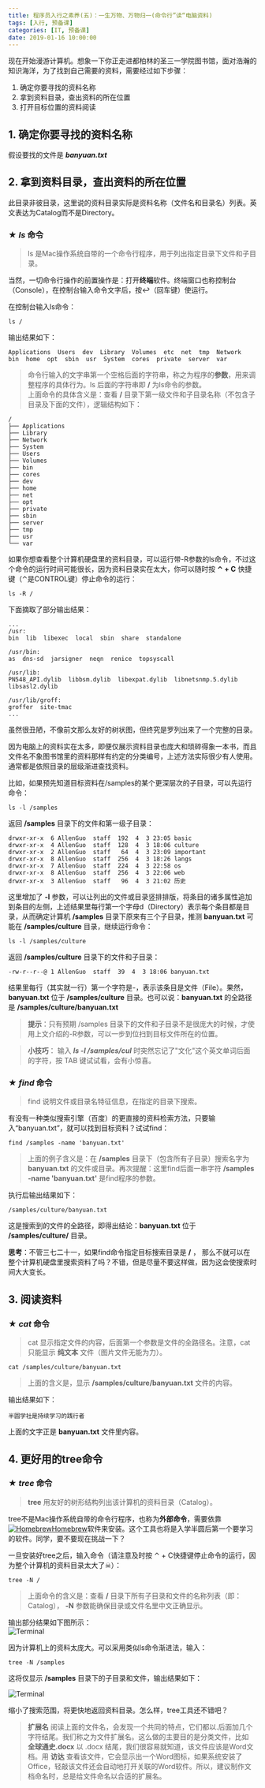 ```yaml
---
title: 程序员入行之素养(五)：一生万物、万物归一(命令行”读“电脑资料)
tags: [入行, 预备课]
categories: [IT, 预备课]
date: 2019-01-16 10:00:00
---
```


现在开始漫游计算机。想象一下你正走进都柏林的圣三一学院图书馆，面对浩瀚的知识海洋，为了找到自己需要的资料，需要经过如下步骤：

1. 确定你要寻找的资料名称
2. 拿到资料目录，查出资料的所在位置
3. 打开目标位置的资料阅读

## 1. 确定你要寻找的资料名称
假设要找的文件是 ***banyuan.txt***

## 2. 拿到资料目录，查出资料的所在位置
此目录非彼目录，这里说的资料目录实际是资料名称（文件名和目录名）列表。英文表达为Catalog而不是Directory。

### ★ ***ls*** 命令
>ls 是Mac操作系统自带的一个命令行程序，用于列出指定目录下文件和子目录。

当然，一切命令行操作的前置操作是：打开**终端**软件。终端窗口也称控制台（Console），在控制台输入命令文字后，按↩（回车键）使运行。

在控制台输入ls命令：
```
ls /
```
输出结果如下：
```
Applications  Users  dev  Library  Volumes  etc  net  tmp  Network  bin  home  opt  sbin  usr  System  cores  private  server  var
```
>命令行输入的文字串第一个空格后面的字符串，称之为程序的**参数**，用来调整程序的具体行为。ls 后面的字符串即 **/** 为ls命令的参数。  
>上面命令的具体含义是：查看 **/** 目录下第一级文件和子目录名称（不包含子目录及下面的文件），逻辑结构如下：
```
/
├── Applications
├── Library
├── Network
├── System
├── Users
├── Volumes
├── bin
├── cores
├── dev
├── home
├── net
├── opt
├── private
├── sbin
├── server
├── tmp
├── usr
└── var
```

如果你想查看整个计算机硬盘里的资料目录，可以运行带-R参数的ls命令，不过这个命令的运行时间可能很长，因为资料目录实在太大，你可以随时按 **⌃ + C** 快捷键（⌃是CONTROL键）停止命令的运行：
```
ls -R /
```

下面摘取了部分输出结果：
```
...
/usr:
bin  lib  libexec  local  sbin  share  standalone

/usr/bin:
as  dns-sd  jarsigner  neqn  renice  topsyscall

/usr/lib:
PN548_API.dylib  libbsm.dylib  libexpat.dylib  libnetsnmp.5.dylib  libsasl2.dylib

/usr/lib/groff:
groffer  site-tmac
...
```
虽然很丑陋，不像前文那么友好的树状图，但终究是罗列出来了一个完整的目录。

因为电脑上的资料实在太多，即便仅展示资料目录也庞大和琐碎得象一本书，而且文件名不象图书馆里的资料那样有约定的分类编号，上述方法实际很少有人使用。通常都是依照目录的层级渐进查找资料。

比如，如果预先知道目标资料在/samples的某个更深层次的子目录，可以先运行命令：
```
ls -l /samples
```
返回 **/samples** 目录下的文件和第一级子目录：

```
drwxr-xr-x  6 AllenGuo  staff  192  4  3 23:05 basic
drwxr-xr-x  4 AllenGuo  staff  128  4  3 18:06 culture
drwxr-xr-x  2 AllenGuo  staff   64  4  3 23:09 important
drwxr-xr-x  8 AllenGuo  staff  256  4  3 18:26 langs
drwxr-xr-x  7 AllenGuo  staff  224  4  3 22:58 os
drwxr-xr-x  8 AllenGuo  staff  256  4  3 22:06 web
drwxr-xr-x  3 AllenGuo  staff   96  4  3 21:02 历史
```

这里增加了 **-l** 参数，可以让列出的文件或目录竖排排版，将条目的诸多属性追加到条目的左侧，上述结果里每行第一个字母d（Directory）表示每个条目都是目录，从而确定计算机 **/samples** 目录下原来有三个子目录，推测 **banyuan.txt** 可能在 **/samples/culture** 目录，继续运行命令：
```
ls -l /samples/culture
```
返回 **/samples/culture** 目录下的文件和子目录：
```
-rw-r--r--@ 1 AllenGuo  staff  39  4  3 18:06 banyuan.txt
```
结果里每行（其实就一行）第一个字符是-，表示该条目是文件（File）。果然，**banyuan.txt** 位于 **/samples/culture** 目录。也可以说：**banyuan.txt** 的全路径是 **/samples/culture/banyuan.txt**

>**提示**：只有预期 /samples 目录下的文件和子目录不是很庞大的时候，才使用上文介绍的-R参数，可以一步到位扫到目标文件所在的位置。

>**小技巧**： 输入 ***ls -l /samples/cul*** 时突然忘记了"文化"这个英文单词后面的字符，按 TAB 键试试看，会有小惊喜。

### ★ ***find*** 命令
>find 说明文件或目录名特征信息，在指定的目录下搜索。

有没有一种类似搜索引擎（百度）的更直接的资料检索方法，只要输入“banyuan.txt”，就可以找到目标资料？试试find：
```
find /samples -name 'banyuan.txt' 
```

>上面的例子含义是：在 **/samples** 目录下（包含所有子目录）搜索名字为 **banyuan.txt** 的文件或目录。再次提醒：这里find后面一串字符 **/samples -name 'banyuan.txt'** 是find程序的参数。

执行后输出结果如下：
```
/samples/culture/banyuan.txt
```
这是搜索到的文件的全路径，即得出结论：**banyuan.txt** 位于 **/samples/culture/** 目录。

**思考**：不管三七二十一，如果find命令指定目标搜索目录是 **/** ， 那么不就可以在整个计算机硬盘里搜索资料了吗？不错，但是尽量不要这样做，因为这会使搜索时间大大变长。

## 3. 阅读资料

### ★ ***cat*** 命令
> cat 显示指定文件的内容，后面第一个参数是文件的全路径名。注意，cat只能显示 **纯文本** 文件（图片文件无能为力）。

```
cat /samples/culture/banyuan.txt
```
>上面的含义是，显示 **/samples/culture/banyuan.txt** 文件的内容。

输出结果如下：
```
半圆学社是持续学习的践行者
```
上面的文字正是 **banyuan.txt** 文件里内容。

## 4. 更好用的tree命令

### ★ ***tree*** 命令
>**tree** 用友好的树形结构列出该计算机的资料目录（Catalog）。

tree不是Mac操作系统自带的命令行程序，也称为**外部命令**，需要依靠[![Homebrew](https://img-camp.banyuan.club/prep/homebrew-logo.png?x-oss-process=image/resize,w_40/sharpen,100)Homebrew](https://brew.sh/)软件来安装。这个工具也将是入学半圆后第一个要学习的软件。同学，要不要现在挑战一下？

一旦安装好tree之后，输入命令（请注意及时按 ⌃ + C快捷键停止命令的运行，因为整个计算机的资料目录太大了☠）：
```
tree -N /
```

>上面命令的含义是：查看 **/** 目录下所有子目录和文件的名称列表（即：Catalog）， **-N** 参数能确保目录或文件名里中文正确显示。

输出部分结果如下图所示：  
![Terminal](https://img-camp.banyuan.club/prep/tree-root.png?x-oss-process=image/resize,w_850/sharpen,100)  

因为计算机上的资料太庞大。可以采用类似ls命令渐进法，输入：
```
tree -N /samples
```

这将仅显示 **/samples** 目录下的子目录和文件，输出结果如下：

![Terminal](https://img-camp.banyuan.club/prep/tree-samples.png?x-oss-process=image/resize,w_850/sharpen,100)  


缩小了搜索范围，将更快地返回资料目录。怎么样，tree工具还不错吧？

>**扩展名** 阅读上面的文件名，会发现一个共同的特点，它们都以.后面加几个字符结尾。我们称之为文件扩展名。这么做的主要目的是分类文件，比如 **全球通史.docx** 以 .docx 结尾，我们很容易就知道，该文件应该是Word文档。用 **访达** 查看该文件，它会显示出一个Word图标，如果系统安装了Office，轻敲该文件还会自动地打开关联的Word软件。所以，建议制作文档命名时，总是给文件命名以合适的扩展名。
